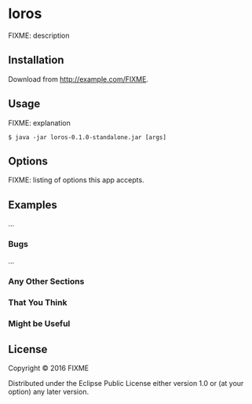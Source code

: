 # loros

FIXME: description

## Installation

Download from http://example.com/FIXME.

## Usage

FIXME: explanation

    $ java -jar loros-0.1.0-standalone.jar [args]

## Options

FIXME: listing of options this app accepts.

## Examples

...

### Bugs

...

### Any Other Sections
### That You Think
### Might be Useful

## License

Copyright © 2016 FIXME

Distributed under the Eclipse Public License either version 1.0 or (at
your option) any later version.
